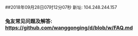 ##2018年09月28日07时12分07秒 新址: 104.248.244.157
### 兔友常见问题及解答: https://github.com/wanggonging/d/blob/w/FAQ.md
